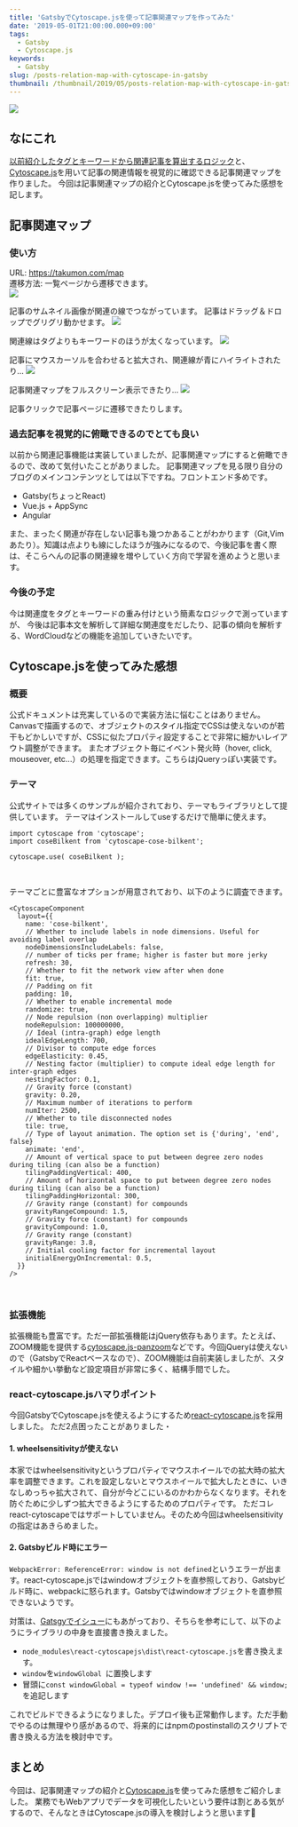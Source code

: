 ```yaml
---
title: 'GatsbyでCytoscape.jsを使って記事関連マップを作ってみた'
date: '2019-05-01T21:00:00.000+09:00'
tags:
  - Gatsby
  - Cytoscape.js
keywords:
  - Gatsby
slug: /posts-relation-map-with-cytoscape-in-gatsby
thumbnail: /thumbnail/2019/05/posts-relation-map-with-cytoscape-in-gatsby.png
---
```


![](/thumbnail/2019/05/posts-relation-map-with-cytoscape-in-gatsby.png)

## なにこれ
[以前紹介したタグとキーワードから関連記事を算出するロジック](https://takumon.com/gatsby-related-posts-like-hugo)と、[Cytoscape.js](http://js.cytoscape.org/)を用いて記事の関連情報を視覚的に確認できる記事関連マップを作りました。
今回は記事関連マップの紹介とCytoscape.jsを使ってみた感想を記します。

## 記事関連マップ

### 使い方
URL: https://takumon.com/map <br/>
遷移方法: 一覧ページから遷移できます。 <br/>
![](./map-link.png)
<br/>


記事のサムネイル画像が関連の線でつながっています。
記事はドラッグ＆ドロップでグリグリ動かせます。
![](./map.png)

関連線はタグよりもキーワードのほうが太くなっています。
![](./map-relation.png)


記事にマウスカーソルを合わせると拡大され、関連線が青にハイライトされたり...
![](./hover-style.png)
<br/>

記事関連マップをフルスクリーン表示できたり...
![](./fullscreen-button.png)
<br/>


記事クリックで記事ページに遷移できたりします。


### 過去記事を視覚的に俯瞰できるのでとても良い

以前から関連記事機能は実装していましたが、記事関連マップにすると俯瞰できるので、改めて気付いたことがありました。
記事関連マップを見る限り自分のブログのメインコンテンツとしては以下ですね。フロントエンド多めです。
* Gatsby(ちょっとReact)
* Vue.js + AppSync
* Angular

また、まったく関連が存在しない記事も幾つかあることがわかります（Git,Vimあたり）。知識は点よりも線にしたほうが強みになるので、今後記事を書く際は、そこらへんの記事の関連線を増やしていく方向で学習を進めようと思います。


### 今後の予定
今は関連度をタグとキーワードの重み付けという簡素なロジックで測っていますが、
今後は記事本文を解析して詳細な関連度をだしたり、記事の傾向を解析する、WordCloudなどの機能を追加していきたいです。

## Cytoscape.jsを使ってみた感想

### 概要

公式ドキュメントは充実しているので実装方法に悩むことはありません。
Canvasで描画するので、オブジェクトのスタイル指定でCSSは使えないのが若干もどかしいですが、CSSに似たプロパティ設定することで非常に細かいレイアウト調整ができます。
またオブジェクト毎にイベント発火時（hover, click, mouseover, etc...）の処理を指定できます。こちらはjQueryっぽい実装です。


### テーマ

公式サイトでは多くのサンプルが紹介されており、テーマもライブラリとして提供しています。
テーマはインストールしてuseするだけで簡単に使えます。


```javascript:title=テーマの使い方
import cytoscape from 'cytoscape';
import coseBilkent from 'cytoscape-cose-bilkent';

cytoscape.use( coseBilkent );
```
<br/>

テーマごとに豊富なオプションが用意されており、以下のように調査できます。

```jsx:title=テーマの調整
<CytoscapeComponent
  layout={{
    name: 'cose-bilkent',
    // Whether to include labels in node dimensions. Useful for avoiding label overlap
    nodeDimensionsIncludeLabels: false,
    // number of ticks per frame; higher is faster but more jerky
    refresh: 30,
    // Whether to fit the network view after when done
    fit: true,
    // Padding on fit
    padding: 10,
    // Whether to enable incremental mode
    randomize: true,
    // Node repulsion (non overlapping) multiplier
    nodeRepulsion: 100000000,
    // Ideal (intra-graph) edge length
    idealEdgeLength: 700,
    // Divisor to compute edge forces
    edgeElasticity: 0.45,
    // Nesting factor (multiplier) to compute ideal edge length for inter-graph edges
    nestingFactor: 0.1,
    // Gravity force (constant)
    gravity: 0.20,
    // Maximum number of iterations to perform
    numIter: 2500,
    // Whether to tile disconnected nodes
    tile: true,
    // Type of layout animation. The option set is {'during', 'end', false}
    animate: 'end',
    // Amount of vertical space to put between degree zero nodes during tiling (can also be a function)
    tilingPaddingVertical: 400,
    // Amount of horizontal space to put between degree zero nodes during tiling (can also be a function)
    tilingPaddingHorizontal: 300,
    // Gravity range (constant) for compounds
    gravityRangeCompound: 1.5,
    // Gravity force (constant) for compounds
    gravityCompound: 1.0,
    // Gravity range (constant)
    gravityRange: 3.8,
    // Initial cooling factor for incremental layout
    initialEnergyOnIncremental: 0.5,
  }}
/>
```
<br/>


### 拡張機能

拡張機能も豊富です。ただ一部拡張機能はjQuery依存もあります。たとえば、ZOOM機能を提供する[cytoscape.js-panzoom](https://github.com/cytoscape/cytoscape.js-panzoom)などです。今回jQueryは使えないので（GatsbyでReactベースなので）、ZOOM機能は自前実装しましたが、スタイルや細かい挙動など設定項目が非常に多く、結構手間でした。


### react-cytoscape.jsハマりポイント

今回GatsbyでCytoscape.jsを使えるようにするため[react-cytoscape.js](https://github.com/plotly/react-cytoscapejs)を採用しました。
ただ2点困ったことがありました・


#### 1. wheelsensitivityが使えない
本家ではwheelsensitivityというプロパティでマウスホイールでの拡大時の拡大率を調整できます。これを設定しないとマウスホイールで拡大したときに、いきなしめっちゃ拡大されて、自分が今どこにいるのかわからなくなります。それを防ぐために少しずつ拡大できるようにするためのプロパティです。
ただコレreact-cytoscapeではサポートしていません。そのため今回はwheelsensitivityの指定はあきらめました。

#### 2. Gatsbyビルド時にエラー
`WebpackError: ReferenceError: window is not defined`というエラーが出ます。react-cytoscape.jsではwindowオブジェクトを直参照しており、Gatsbyビルド時に、webpackに怒られます。Gatsbyではwindowオブジェクトを直参照できないようです。

対策は、[Gatsgyでイシュー](https://github.com/gatsbyjs/gatsby/issues/309#issuecomment-302043875)にもあがっており、そちらを参考にして、以下のようにライブラリの中身を直接書き換えました。

* `node_modules\react-cytoscapejs\dist\react-cytoscape.js`を書き換えます。
* `window`を`windowGlobal `に置換します
* 冒頭に`const windowGlobal = typeof window !== 'undefined' && window;`を追記します

これでビルドできるようになりました。デプロイ後も正常動作します。ただ手動でやるのは無理やり感があるので、将来的にはnpmのpostinstallのスクリプトで書き換える方法を検討中です。


## まとめ
今回は、記事関連マップの紹介と[Cytoscape.js](http://js.cytoscape.org/)を使ってみた感想をご紹介しました。
業務でもWebアプリでデータを可視化したいという要件は割とある気がするので、そんなときはCytoscape.jsの導入を検討しようと思います🍅